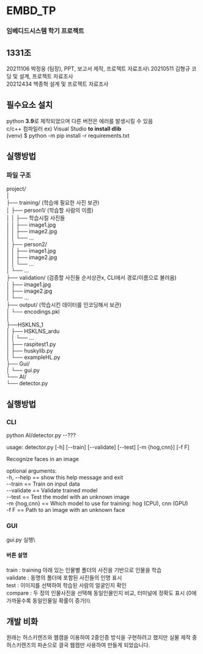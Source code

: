 # EMBD_TP
### 임베디드시스템 학기 프로젝트

## 1331조
20211106 박정웅 (팀장), PPT, 보고서 제작, 프로젝트 자료조사\ 
20210511 김형규 코딩 및 설계, 프로젝트 자료조사\
20212434 백종혁 설계 및 프로젝트 자료조사

## 필수요소 설치
python **3.9**로 제작되었으며 다른 버전은 에러를 발생시킬 수 있음\
c/c++ 컴파일러 ex) Visual Studio **to install dlib**\
(venv) $ python -m pip install -r requirements.txt

## 실행방법
### 파일 구조
project/\
│\
├── training/ (학습에 필요한 사진 보관)\
│   ├── person1/ (학습할 사람의 이름)\
│   │   ├── 학습시킬 사진들\
│   │   ├── image1.jpg\
│   │   ├── image2.jpg\
│   │   └── ...\
│   ├── person2/\
│   │   ├── image1.jpg\
│   │   ├── image2.jpg\
│   │   └── ...\
│   └── ...\
├── validation/ (검증할 사진들 순서상관x, CLI에서 경로/이름으로 불러옴)\
│   ├── image1.jpg\
│   ├── image2.jpg\
│   └── ...\
├── output/ (학습시킨 데이터를 인코딩해서 보관)\
│   └── encodings.pkl\
│\
├──HSKLNS_1\
│   ├── HSKLNS_ardu\
│   │   └── ...\
│   ├── raspitest1.py\
│   ├── huskylib.py\
│   └── exampleHL.py\
├── Gui/\
│   └── gui.py\
└── AI/\
    └── detector.py

## 실행방법
### CLI
python AI/detector.py --???

usage: detector.py [-h] [--train] [--validate] [--test] [-m {hog,cnn}] [-f F]

Recognize faces in an image

optional arguments:\
  -h, --help  ==   show this help message and exit\
  --train    ==   Train on input data\
  --validate  ==  Validate trained model\
  --test    ==    Test the model with an unknown image\
  -m {hog,cnn} == Which model to use for training: hog (CPU), cnn (GPU)\
  -f F     ==     Path to an image with an unknown face

### GUI
gui.py 실행\

#### 버튼 설명
train : training 아래 있는 인물별 폴더의 사진을 기반으로 인물을 학습\
validate : 동명의 폴더에 포함된 사진들의 인명 표시\
test : 이미지를 선택하여 학습된 사람의 얼굴인지 확인\
compare : 두 장의 인물사진을 선택해 동일인물인지 비교, 터미널에 정확도 표시 (0에 가까울수록 동일인물일 확률이 증가)\\\

## 개발 비화
원래는 허스키렌즈와 웹캠을 이용하여 2중인증 방식을 구현하려고 했지만 실물 제작 중 허스키렌즈의 파손으로 결국 웹캠만 사용하여 만들게 되었습니다.

